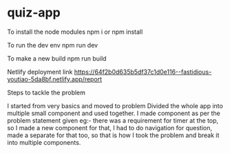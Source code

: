 
# quiz-app

To install the node modules
npm i or npm install

To run the dev env
npm run dev

To make a new build
npm run build

Netlify deployment link
https://64f2b0d635b5df37c1d0e116--fastidious-youtiao-5da8bf.netlify.app/report

Steps to tackle the problem

I started from very basics and moved to problem
Divided the whole app into multiple small component and used together.
I made component as per the problem statement given eg:- there was a requirement for timer at the top, so I made a new component for that, I had to do navigation for question, made a separate for that too, so that is how I took the problem and break it into multiple components.
